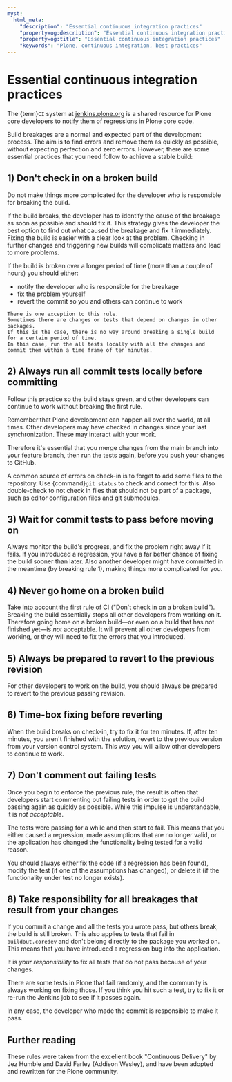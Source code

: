 ```yaml
---
myst:
  html_meta:
    "description": "Essential continuous integration practices"
    "property=og:description": "Essential continuous integration practices"
    "property=og:title": "Essential continuous integration practices"
    "keywords": "Plone, continuous integration, best practices"
---
```


# Essential continuous integration practices

The {term}`CI` system at [jenkins.plone.org](https://jenkins.plone.org) is a shared resource for Plone core developers to notify them of regressions in Plone core code.

Build breakages are a normal and expected part of the development process.
The aim is to find errors and remove them as quickly as possible, without expecting perfection and zero errors.
However, there are some essential practices that you need follow to achieve a stable build:


## 1) Don't check in on a broken build

Do not make things more complicated for the developer who is responsible for breaking the build.

If the build breaks, the developer has to identify the cause of the breakage as soon as possible and should fix it.
This strategy gives the developer the best option to find out what caused the breakage and fix it immediately.
Fixing the build is easier with a clear look at the problem.
Checking in further changes and triggering new builds will complicate matters and lead to more problems.

If the build is broken over a longer period of time (more than a couple of hours) you should either:

-   notify the developer who is responsible for the breakage
-   fix the problem yourself
-   revert the commit so you and others can continue to work

```{note}
There is one exception to this rule.
Sometimes there are changes or tests that depend on changes in other packages.
If this is the case, there is no way around breaking a single build for a certain period of time.
In this case, run the all tests locally with all the changes and commit them within a time frame of ten minutes.
```


## 2) Always run all commit tests locally before committing

Follow this practice so the build stays green, and other developers can continue to work without breaking the first rule.

Remember that Plone development can happen all over the world, at all times.
Other developers may have checked in changes since your last synchronization.
These may interact with your work.

Therefore it's essential that you merge changes from the main branch into your feature branch, then run the tests again, before you push your changes to GitHub.

A common source of errors on check-in is to forget to add some files to the repository.
Use {command}`git status` to check and correct for this.
Also double-check to not check in files that should not be part of a package, such as editor configuration files and git submodules.


## 3) Wait for commit tests to pass before moving on

Always monitor the build's progress, and fix the problem right away if it fails.
If you introduced a regression, you have a far better chance of fixing the build sooner than later.
Also another developer might have committed in the meantime (by breaking rule 1), making things more complicated for you.


## 4) Never go home on a broken build

Take into account the first rule of CI ("Don't check in on a broken build").
Breaking the build essentially stops all other developers from working on it.
Therefore going home on a broken build—or even on a build that has not finished yet—is _not_ acceptable.
It will prevent all other developers from working, or they will need to fix the errors that you introduced.


## 5) Always be prepared to revert to the previous revision

For other developers to work on the build, you should always be prepared to revert to the previous passing revision.


## 6) Time-box fixing before reverting

When the build breaks on check-in, try to fix it for ten minutes.
If, after ten minutes, you aren't finished with the solution, revert to the previous version from your version control system.
This way you will allow other developers to continue to work.


## 7) Don't comment out failing tests

Once you begin to enforce the previous rule, the result is often that developers start commenting out failing tests in order to get the build passing again as quickly as possible.
While this impulse is understandable, it is _not acceptable_.

The tests were passing for a while and then start to fail.
This means that you either caused a regression, made assumptions that are no longer valid, or the application has changed the functionality being tested for a valid reason.

You should always either fix the code (if a regression has been found), modify the test (if one of the assumptions has changed), or delete it (if the functionality under test no longer exists).


## 8) Take responsibility for all breakages that result from your changes

If you commit a change and all the tests you wrote pass, but others break, the build is still broken.
This also applies to tests that fail in `buildout.coredev` and don't belong directly to the package you worked on.
This means that you have introduced a regression bug into the application.

It is _your responsibility_ to fix all tests that do not pass because of your changes.

There are some tests in Plone that fail randomly, and the community is always working on fixing those.
If you think you hit such a test, try to fix it or re-run the Jenkins job to see if it passes again.

In any case, the developer who made the commit is responsible to make it pass.


## Further reading

These rules were taken from the excellent book "Continuous Delivery" by Jez Humble and David Farley (Addison Wesley), and have been adopted and rewritten for the Plone community.
